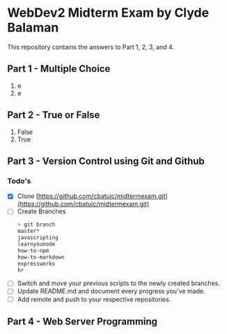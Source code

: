 # WebDev2 Midterm Exam by Clyde Balaman
This repository contains the answers to Part 1, 2, 3, and 4.

## Part 1 - Multiple Choice
1. e
1. e

## Part 2 - True or False
1. False
1. True

## Part 3 - Version Control using Git and Github

### Todo's
- [X] Clone [https://github.com/cbatuic/midtermexam.git](https://github.com/cbatuic/midtermexam.git)
- [ ] Create Branches
    ```bash
    > git branch
    master*
    javascripting
    learnyounode
    how-to-npm
    how-to-markdown
    expressworks
    hr
    ```
- [ ] Switch and move your previous scripts to the newly created branches.
- [ ] Update README.md and document every progress you've made.
- [ ] Add remote and push to your respective repositories.

## Part 4 - Web Server Programming
